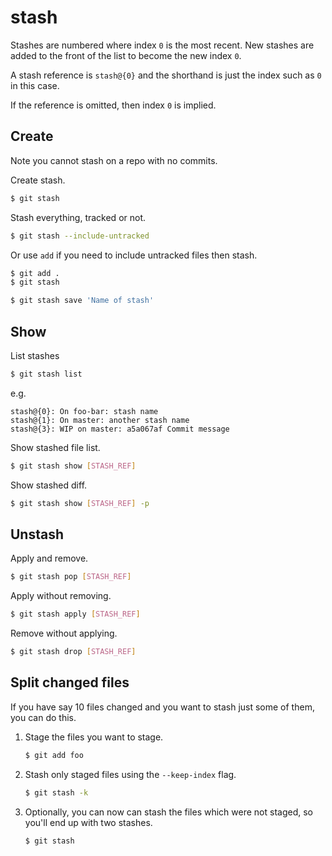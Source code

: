 # stash

Stashes are numbered where index `0` is the most recent. New stashes are added to the front of the list to become the new index `0`.

A stash reference is `stash@{0}` and the shorthand is just the index such as `0` in this case.

If the reference is omitted, then index `0` is implied.


## Create

Note you cannot stash on a repo with no commits.

Create stash.

```sh
$ git stash
```


Stash everything, tracked or not.

```sh
$ git stash --include-untracked
```

Or use `add` if you need to include untracked files then stash.

```sh
$ git add .
$ git stash
```

```sh
$ git stash save 'Name of stash'
```


## Show

List stashes

```sh
$ git stash list
```
e.g.
```
stash@{0}: On foo-bar: stash name
stash@{1}: On master: another stash name
stash@{3}: WIP on master: a5a067af Commit message
```

Show stashed file list.

```sh
$ git stash show [STASH_REF]
```

Show stashed diff.

```sh
$ git stash show [STASH_REF] -p
```


## Unstash

Apply and remove.

```sh
$ git stash pop [STASH_REF]
```

Apply without removing.

```sh
$ git stash apply [STASH_REF]
```

Remove without applying.

```sh
$ git stash drop [STASH_REF]
```


## Split changed files

If you have say 10 files changed and you want to stash just some of them, you can do this.

1. Stage the files you want to stage.
    ```sh
    $ git add foo
    ```
1. Stash only staged files using the `--keep-index` flag.
    ```sh
    $ git stash -k
    ```
1. Optionally, you can now can stash the files which were not staged, so you'll end up with two stashes.
    ```sh
    $ git stash
    ```
